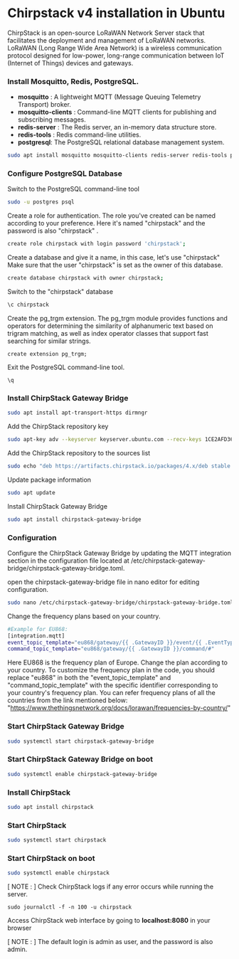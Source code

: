 # Chirpstack v4 installation in Ubuntu

ChirpStack is an open-source LoRaWAN Network Server stack that facilitates the deployment and management of LoRaWAN networks. LoRaWAN (Long Range Wide Area Network) is a wireless communication protocol designed for low-power, long-range communication between IoT (Internet of Things) devices and gateways.


### Install Mosquitto, Redis, PostgreSQL.
- **mosquitto** : A lightweight MQTT (Message Queuing Telemetry Transport) broker.
- **mosquitto-clients** : Command-line MQTT clients for publishing and subscribing messages.
- **redis-server** : The Redis server, an in-memory data structure store.
- **redis-tools** : Redis command-line utilities.
- **postgresql**: The PostgreSQL relational database management system.
```bash
sudo apt install mosquitto mosquitto-clients redis-server redis-tools postgresql
```
### Configure PostgreSQL Database
Switch to the PostgreSQL command-line tool
```bash
sudo -u postgres psql
```
Create a role for authentication. The role you've created can be named according to your preference. Here it's named "chirpstack" and the password is also "chirpstack" .
```bash
create role chirpstack with login password 'chirpstack';
```

Create a database and give it a name, in this case, let's use "chirpstack" Make sure that the user "chirpstack" is set as the owner of this database.

```bash
create database chirpstack with owner chirpstack;
```
Switch to the "chirpstack" database

```bash
\c chirpstack
```

Create the pg_trgm extension. The pg_trgm module provides functions and operators for determining the similarity of alphanumeric text based on trigram matching, as well as index operator classes that support fast searching for similar strings.

```
create extension pg_trgm;
```

Exit the PostgreSQL command-line tool.

```
\q
```

### Install ChirpStack Gateway Bridge

```bash
sudo apt install apt-transport-https dirmngr
```

Add the ChirpStack repository key

```bash
sudo apt-key adv --keyserver keyserver.ubuntu.com --recv-keys 1CE2AFD36DBCCA00
```

Add the ChirpStack repository to the sources list

```bash
sudo echo "deb https://artifacts.chirpstack.io/packages/4.x/deb stable main" | sudo tee /etc/apt/sources.list.d/chirpstack.list
```

Update package information

```bash
sudo apt update
```

Install ChirpStack Gateway Bridge

```bash
sudo apt install chirpstack-gateway-bridge
```


### Configuration

Configure the ChirpStack Gateway Bridge by updating the MQTT integration section in the configuration file located at /etc/chirpstack-gateway-bridge/chirpstack-gateway-bridge.toml.

open the chirpstack-gateway-bridge file in nano editor for editing configuration.
```bash
sudo nano /etc/chirpstack-gateway-bridge/chirpstack-gateway-bridge.toml
```
Change the frequency plans based on your country.
```bash
#Example for EU868:
[integration.mqtt]
event_topic_template="eu868/gateway/{{ .GatewayID }}/event/{{ .EventType }}"
command_topic_template="eu868/gateway/{{ .GatewayID }}/command/#"
```
 Here EU868 is the frequency plan of Europe. Change the plan according to your country. To customize the frequency plan in the code, you should replace "eu868" in both the "event_topic_template" and "command_topic_template" with the specific identifier corresponding to your country's frequency plan.
 You can refer frequency plans of all the countries from the link mentioned below:
 "https://www.thethingsnetwork.org/docs/lorawan/frequencies-by-country/"


### Start ChirpStack Gateway Bridge

```bash
sudo systemctl start chirpstack-gateway-bridge
```

### Start ChirpStack Gateway Bridge on boot

```bash
sudo systemctl enable chirpstack-gateway-bridge
```

### Install ChirpStack

```bash
sudo apt install chirpstack
```

### Start ChirpStack

```bash
sudo systemctl start chirpstack
```

### Start ChirpStack on boot

```bash
sudo systemctl enable chirpstack
```

[ NOTE : ] Check ChirpStack logs if any error occurs while running the server.

```
sudo journalctl -f -n 100 -u chirpstack
```

Access ChirpStack web interface by going to **localhost:8080** in your browser

[ NOTE : ] The default login is admin as user, and the password is also admin.

